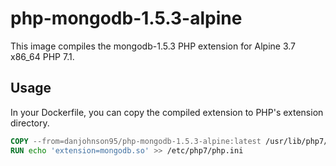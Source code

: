 # php-mongodb-1.5.3-alpine

This image compiles the mongodb-1.5.3 PHP extension for Alpine 3.7 x86_64 PHP 7.1.

## Usage

In your Dockerfile, you can copy the compiled extension to PHP's extension directory.

```Dockerfile
COPY --from=danjohnson95/php-mongodb-1.5.3-alpine:latest /usr/lib/php7/modules/mongodb.so /usr/lib/php7/modules
RUN echo 'extension=mongodb.so' >> /etc/php7/php.ini
```
